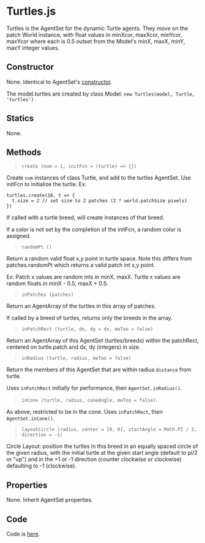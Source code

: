 # Turtles.js

Turtles is the AgentSet for the dynamic Turtle agents. They move on the patch World instance, with float values in minXcor, maxXcor, minYcor, maxYcor where each is 0.5 outset from the Model's minX, maxX, minY, maxY integer values.

## Constructor

None. Identical to AgentSet's [constructor](AgentSet?id=constructor).

The model.turtles are created by class Model: `new Turtles(model, Turtle, 'turtles')`

## Statics

None.

## Methods

> `create (num = 1, initFcn = (turtle) => {})`

Create `num` instances of class Turtle, and add to the turtles AgentSet. Use initFcn to initialize the turtle. Ex:

```
turtles.create(10, t => {
  t.size = 2 // set size to 2 patches (2 * world.patchSize pixels)
})
```

If called with a turtle breed, will create instances of that breed.

If a color is not set by the completion of the initFcn, a random color is assigned.

> `randomPt ()`

Return a random valid float x,y point in turtle space. Note this differs from patches.randomPt which returns a valid patch int x,y point.

Ex: Patch x values are random ints in minX, maxX. Turtle x values are random floats in minX - 0.5, maxX + 0.5.

> `inPatches (patches)`

Return an AgentArray of the turtles in this array of patches.

If called by a breed of turtles, returns only the breeds in the array.

> `inPatchRect (turtle, dx, dy = dx, meToo = false)`

Return an AgentArray of this AgentSet (turtles/breeds) within the patchRect, centered on turtle.patch and dx, dy (integers) in size.

> `inRadius (turtle, radius, meToo = false)`

Return the members of this AgentSet that are within radius `distance` from turtle.

Uses `inPatchRect` initially for performance, then `AgentSet.inRadius()`.

> `inCone (turtle, radius, coneAngle, meToo = false)`.

As above, restricted to be in the cone. Uses `inPatchRect`, then `AgentSet.inCone()`.

> `layoutCircle (radius, center = [0, 0], startAngle = Math.PI / 2, direction = -1)`

Circle Layout: position the turtles in this breed in an equally spaced circle of the given radius, with the initial turtle at the given start angle (default to pi/2 or "up") and in the +1 or -1 direction (counter clockwise or clockwise) defaulting to -1 (clockwise).

## Properties

None. Inherit AgentSet properties.

## Code

Code is [here](https://github.com/backspaces/asx/blob/master/src/Turtles.js).
